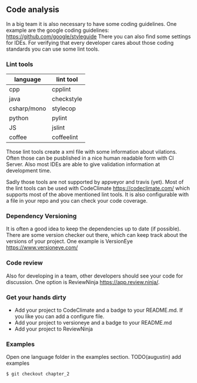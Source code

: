 ## Code analysis

In a big team it is also necessary to have some coding guidelines. One example are the google coding guidelines:
https://github.com/google/styleguide
There you can also find some settings for IDEs. For verifying that every developer cares about those coding standards you can use some lint tools.

### Lint tools

| language    | lint tool  |
|-------------|------------|
| cpp         | cpplint    |
| java        | checkstyle |
| csharp/mono | stylecop   |
| python      | pylint     |
| JS		  | jslint     |
| coffee      | coffeelint |

Those lint tools create a xml file with some information about vilations. Often those can be pusblished in a nice human readable form with CI Server. Also most IDEs are able to give validation information at development time.

Sadly those tools are not supported by appveyor and travis (yet).
Most of the lint tools can be used with CodeClimate https://codeclimate.com/ which supports most of the above mentioned lint tools. It is also configurable with a file in your repo and you can check your code coverage.


### Dependency Versioning

It is often a good idea to keep the dependencies up to date (if possible). There are some version checker out there, which can keep track about the versions of your project. One example is VersionEye
https://www.versioneye.com/

### Code review

Also for developing in a team, other developers should see your code for discussion. One option is ReviewNinja
https://app.review.ninja/.

### Get your hands dirty

- Add your project to CodeClimate and a badge to your README.md. If you like you can add a configure file.
- Add your project to versioneye and a badge to your README.md
- Add your project to ReviewNinja


### Examples

Open one language folder in the examples section.
TODO(augustin) add examples

	$ git checkout chapter_2







